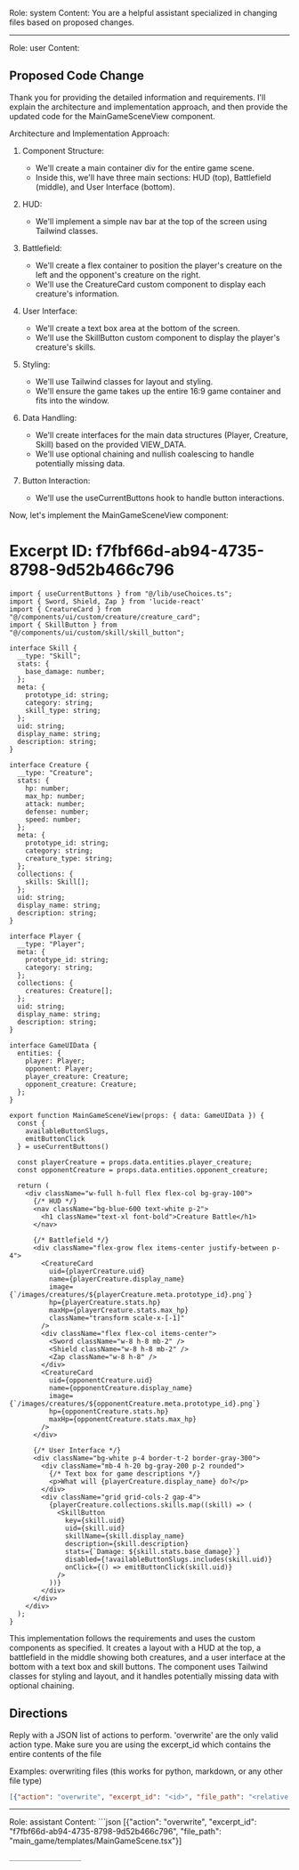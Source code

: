 Role: system
Content: You are a helpful assistant specialized in changing files based on proposed changes.
__________________
Role: user
Content: 
## Proposed Code Change
Thank you for providing the detailed information and requirements. I'll explain the architecture and implementation approach, and then provide the updated code for the MainGameSceneView component.

Architecture and Implementation Approach:

1. Component Structure:
   - We'll create a main container div for the entire game scene.
   - Inside this, we'll have three main sections: HUD (top), Battlefield (middle), and User Interface (bottom).

2. HUD:
   - We'll implement a simple nav bar at the top of the screen using Tailwind classes.

3. Battlefield:
   - We'll create a flex container to position the player's creature on the left and the opponent's creature on the right.
   - We'll use the CreatureCard custom component to display each creature's information.

4. User Interface:
   - We'll create a text box area at the bottom of the screen.
   - We'll use the SkillButton custom component to display the player's creature's skills.

5. Styling:
   - We'll use Tailwind classes for layout and styling.
   - We'll ensure the game takes up the entire 16:9 game container and fits into the window.

6. Data Handling:
   - We'll create interfaces for the main data structures (Player, Creature, Skill) based on the provided VIEW_DATA.
   - We'll use optional chaining and nullish coalescing to handle potentially missing data.

7. Button Interaction:
   - We'll use the useCurrentButtons hook to handle button interactions.

Now, let's implement the MainGameSceneView component:

# Excerpt ID: f7fbf66d-ab94-4735-8798-9d52b466c796
```tsx main_game/templates/MainGameScene.tsx
import { useCurrentButtons } from "@/lib/useChoices.ts";
import { Sword, Shield, Zap } from 'lucide-react'
import { CreatureCard } from "@/components/ui/custom/creature/creature_card";
import { SkillButton } from "@/components/ui/custom/skill/skill_button";

interface Skill {
  __type: "Skill";
  stats: {
    base_damage: number;
  };
  meta: {
    prototype_id: string;
    category: string;
    skill_type: string;
  };
  uid: string;
  display_name: string;
  description: string;
}

interface Creature {
  __type: "Creature";
  stats: {
    hp: number;
    max_hp: number;
    attack: number;
    defense: number;
    speed: number;
  };
  meta: {
    prototype_id: string;
    category: string;
    creature_type: string;
  };
  collections: {
    skills: Skill[];
  };
  uid: string;
  display_name: string;
  description: string;
}

interface Player {
  __type: "Player";
  meta: {
    prototype_id: string;
    category: string;
  };
  collections: {
    creatures: Creature[];
  };
  uid: string;
  display_name: string;
  description: string;
}

interface GameUIData {
  entities: {
    player: Player;
    opponent: Player;
    player_creature: Creature;
    opponent_creature: Creature;
  };
}

export function MainGameSceneView(props: { data: GameUIData }) {
  const {
    availableButtonSlugs,
    emitButtonClick
  } = useCurrentButtons()

  const playerCreature = props.data.entities.player_creature;
  const opponentCreature = props.data.entities.opponent_creature;

  return (
    <div className="w-full h-full flex flex-col bg-gray-100">
      {/* HUD */}
      <nav className="bg-blue-600 text-white p-2">
        <h1 className="text-xl font-bold">Creature Battle</h1>
      </nav>

      {/* Battlefield */}
      <div className="flex-grow flex items-center justify-between p-4">
        <CreatureCard
          uid={playerCreature.uid}
          name={playerCreature.display_name}
          image={`/images/creatures/${playerCreature.meta.prototype_id}.png`}
          hp={playerCreature.stats.hp}
          maxHp={playerCreature.stats.max_hp}
          className="transform scale-x-[-1]"
        />
        <div className="flex flex-col items-center">
          <Sword className="w-8 h-8 mb-2" />
          <Shield className="w-8 h-8 mb-2" />
          <Zap className="w-8 h-8" />
        </div>
        <CreatureCard
          uid={opponentCreature.uid}
          name={opponentCreature.display_name}
          image={`/images/creatures/${opponentCreature.meta.prototype_id}.png`}
          hp={opponentCreature.stats.hp}
          maxHp={opponentCreature.stats.max_hp}
        />
      </div>

      {/* User Interface */}
      <div className="bg-white p-4 border-t-2 border-gray-300">
        <div className="mb-4 h-20 bg-gray-200 p-2 rounded">
          {/* Text box for game descriptions */}
          <p>What will {playerCreature.display_name} do?</p>
        </div>
        <div className="grid grid-cols-2 gap-4">
          {playerCreature.collections.skills.map((skill) => (
            <SkillButton
              key={skill.uid}
              uid={skill.uid}
              skillName={skill.display_name}
              description={skill.description}
              stats={`Damage: ${skill.stats.base_damage}`}
              disabled={!availableButtonSlugs.includes(skill.uid)}
              onClick={() => emitButtonClick(skill.uid)}
            />
          ))}
        </div>
      </div>
    </div>
  );
}
```

This implementation follows the requirements and uses the custom components as specified. It creates a layout with a HUD at the top, a battlefield in the middle showing both creatures, and a user interface at the bottom with a text box and skill buttons. The component uses Tailwind classes for styling and layout, and it handles potentially missing data with optional chaining.

## Directions
Reply with a JSON list of actions to perform. 'overwrite' are the only valid action type. 
Make sure you are using the excerpt_id which contains the entire contents of the file

Examples:
overwriting files (this works for python, markdown, or any other file type)
```json output_example1
[{"action": "overwrite", "excerpt_id": "<id>", "file_path": "<relative file path>"}]
```

__________________
Role: assistant
Content: ```json
[{"action": "overwrite", "excerpt_id": "f7fbf66d-ab94-4735-8798-9d52b466c796", "file_path": "main_game/templates/MainGameScene.tsx"}]
```
__________________
